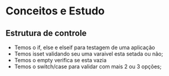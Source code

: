 # Conceitos e Estudo

## Estrutura de controle

* Temos o if, else e elseif para testagem de uma aplicação
* Temos isset validando seu uma varaivel esta setada ou não;
* Temos o empty verifica se esta vazia 
* Temos o switch/case para validar com mais 2 ou 3 opções;